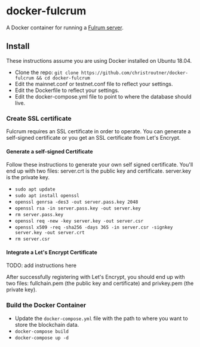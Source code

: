 # docker-fulcrum
A Docker container for running a [Fulrum server](https://github.com/cculianu/Fulcrum).

## Install
These instructions assume you are using Docker installed on Ubuntu 18.04.

- Clone the repo: `git clone https://github.com/christroutner/docker-fulcrum && cd docker-fulcrum`
- Edit the mainnet.conf or testnet.conf file to reflect your settings.
- Edit the Dockerfile to reflect your settings.
- Edit the docker-compose.yml file to point to where the database should live.

### Create SSL certificate
Fulcrum requires an SSL certificate in order to operate. You can generate a self-signed
certificate or you get an SSL certificate from Let's Encrypt.

#### Generate a self-signed Certificate
Follow these instructions to generate your own self signed certificate. You'll
end up with two files: server.crt is the public key and certificate. server.key
is the private key.

- `sudo apt update`
- `sudo apt install openssl`
- `openssl genrsa -des3 -out server.pass.key 2048`
- `openssl rsa -in server.pass.key -out server.key`
- `rm server.pass.key`
- `openssl req -new -key server.key -out server.csr`
- `openssl x509 -req -sha256 -days 365 -in server.csr -signkey server.key -out server.crt`
- `rm server.csr`

#### Integrate a Let's Encrypt Certificate
TODO: add instructions here

After successfully registering with Let's Encrypt, you should end up with two
files: fullchain.pem (the public key and certificate) and privkey.pem (the
private key).

### Build the Docker Container
- Update the `docker-compose.yml` file with the path to where you want to store the blockchain data.
- `docker-compose build`
- `docker-compose up -d`
